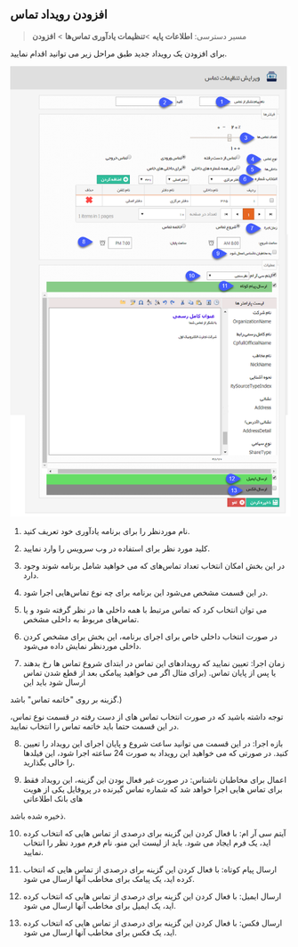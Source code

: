 ﻿## افزودن رویداد تماس

> مسیر دسترسی:  **اطلاعات پایه** >**تنظیمات یادآوری تماس‌ها** > **افزودن** 

برای افزودن یک رویداد  جدید طبق مراحل زیر می توانید اقدام نمایید. 

![](AddCallsnotificationsettings.png)

1.	نام موردنظر را برای برنامه یادآوری خود تعریف کنید.

2.	کلید مورد نظر برای استفاده در وب سرویس را وارد نمایید.

3.	در این بخش امکان انتخاب تعداد تماس‌های که می خواهید شامل برنامه شوند وجود دارد.

4.	در این قسمت مشخص می‌شود این برنامه برای چه نوع تماس‌هایی اجرا شود.

5.	می توان انتخاب کرد که تماس مرتبط با همه داخلی ها در نظر گرفته شود و یا تماس‌های مربوط به داخلی مشخص.

6.	در صورت انتخاب داخلی خاص برای اجرای برنامه، این بخش برای مشخص کردن داخلی موردنظر نمایش داده می‌شود.


7. زمان اجرا: تعیین نمایید که رویدادهای این تماس در ابتدای شروع تماس ها رخ بدهند یا پس از پایان تماس. (برای مثال اگر می خواهید پیامکی بعد از قطع شدن تماس ارسال شود باید این

 گزینه بر روی "خاتمه تماس" باشد.)

توجه داشته باشید که در صورت انتخاب تماس های از دست رفته در قسمت نوع تماس، در این قسمت حتما باید خاتمه تماس را انتخاب نمایید.

8. بازه اجرا: در این قسمت می توانید ساعت شروع و پایان اجرای این رویداد را تعیین کنید. در صورتی که می خواهید این رویداد به صورت 24 ساعته اجرا شود، این فیلدها را خالی بگذارید.

9. اعمال برای مخاطبان ناشناس: در صورت غیر فعال بودن این گزینه، این رویداد فقط برای تماس هایی اجرا خواهد شد که شماره تماس گیرنده در پروفایل یکی از هویت های بانک اطلاعاتی

 ذخیره شده باشد.

10. آیتم سی آر ام: با فعال کردن این گزینه برای درصدی از تماس هایی که انتخاب کرده اید، یک فرم ایجاد می شود. باید از لیست این منو، نام فرم مورد نظر را انتخاب نمایید.

11. ارسال پیام کوتاه: با فعال کردن این گزینه برای درصدی از تماس هایی که انتخاب کرده اید، یک پیامک برای مخاطب آنها ارسال می شود.

12. ارسال ایمیل: با فعال کردن این گزینه برای درصدی از تماس هایی که انتخاب کرده اید، یک ایمیل برای مخاطب آنها ارسال می شود.

13. ارسال فکس: با فعال کردن این گزینه برای درصدی از تماس هایی که انتخاب کرده اید، یک فکس برای مخاطب آنها ارسال می شود.

